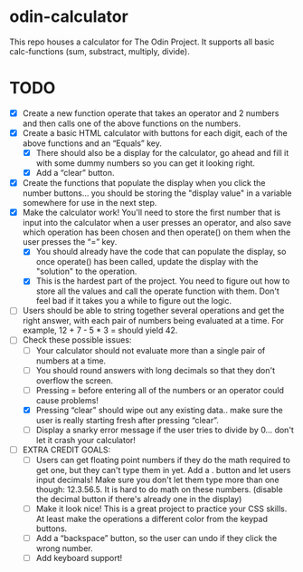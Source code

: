# odin-calculator
This repo houses a calculator for The Odin Project.
It supports all basic calc-functions (sum, substract, multiply, divide).

# TODO
- [x] Create a new function operate that takes an operator and 2 numbers and then calls one of the above functions on the numbers.
- [x] Create a basic HTML calculator with buttons for each digit, each of the above functions and an “Equals” key.
  - [x] There should also be a display for the calculator, go ahead and fill it with some dummy numbers so you can get it looking right.
  - [x] Add a “clear” button.
- [x] Create the functions that populate the display when you click the number buttons… you should be storing the "display value" in a variable somewhere for use in the next step.
- [x] Make the calculator work! You'll need to store the first number that is input into the calculator when a user presses an operator, and also save which operation has been chosen and then operate() on them when the user presses the “=” key.
  - [x] You should already have the code that can populate the display, so once operate() has been called, update the display with the "solution" to the operation.
  - [x] This is the hardest part of the project. You need to figure out how to store all the values and call the operate function with them. Don't feel bad if it takes you a while to figure out the logic.
- [ ] Users should be able to string together several operations and get the right answer, with each pair of numbers being evaluated at a time. For example, 12 + 7 - 5 * 3 = should yield 42.
- [ ] Check these possible issues:
  - [ ] Your calculator should not evaluate more than a single pair of numbers at a time.
  - [ ] You should round answers with long decimals so that they don't overflow the screen.
  - [ ] Pressing = before entering all of the numbers or an operator could cause problems!
  - [x] Pressing “clear” should wipe out any existing data.. make sure the user is really starting fresh after pressing “clear”.
  - [ ] Display a snarky error message if the user tries to divide by 0… don't let it crash your calculator!
- [ ] EXTRA CREDIT GOALS:
  - [ ] Users can get floating point numbers if they do the math required to get one, but they can't type them in yet. Add a . button and let users input decimals! Make sure you don't let them type more than one though: 12.3.56.5. It is hard to do math on these numbers. (disable the decimal button if there's already one in the display)
  - [ ] Make it look nice! This is a great project to practice your CSS skills. At least make the operations a different color from the keypad buttons.
  - [ ] Add a “backspace” button, so the user can undo if they click the wrong number.
  - [ ] Add keyboard support!